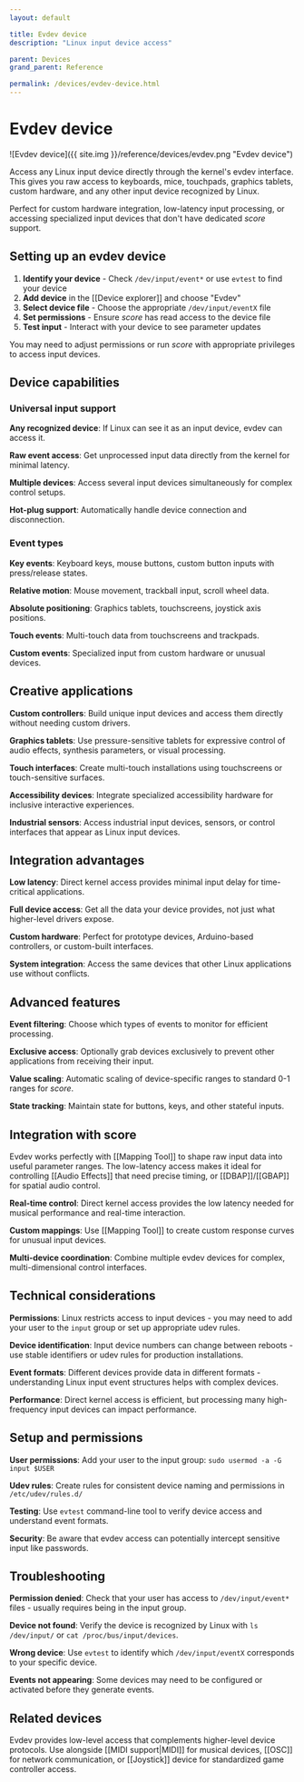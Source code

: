 ```yaml
---
layout: default

title: Evdev device
description: "Linux input device access"

parent: Devices
grand_parent: Reference

permalink: /devices/evdev-device.html
---
```

# Evdev device

![Evdev device]({{ site.img }}/reference/devices/evdev.png "Evdev device")

Access any Linux input device directly through the kernel's evdev interface. This gives you raw access to keyboards, mice, touchpads, graphics tablets, custom hardware, and any other input device recognized by Linux.

Perfect for custom hardware integration, low-latency input processing, or accessing specialized input devices that don't have dedicated *score* support.

## Setting up an evdev device

1. **Identify your device** - Check `/dev/input/event*` or use `evtest` to find your device
2. **Add device** in the [[Device explorer]] and choose "Evdev"  
3. **Select device file** - Choose the appropriate `/dev/input/eventX` file
4. **Set permissions** - Ensure *score* has read access to the device file
5. **Test input** - Interact with your device to see parameter updates

You may need to adjust permissions or run *score* with appropriate privileges to access input devices.

## Device capabilities

### Universal input support
**Any recognized device**: If Linux can see it as an input device, evdev can access it.

**Raw event access**: Get unprocessed input data directly from the kernel for minimal latency.

**Multiple devices**: Access several input devices simultaneously for complex control setups.

**Hot-plug support**: Automatically handle device connection and disconnection.

### Event types
**Key events**: Keyboard keys, mouse buttons, custom button inputs with press/release states.

**Relative motion**: Mouse movement, trackball input, scroll wheel data.

**Absolute positioning**: Graphics tablets, touchscreens, joystick axis positions.

**Touch events**: Multi-touch data from touchscreens and trackpads.

**Custom events**: Specialized input from custom hardware or unusual devices.

## Creative applications

**Custom controllers**: Build unique input devices and access them directly without needing custom drivers.

**Graphics tablets**: Use pressure-sensitive tablets for expressive control of audio effects, synthesis parameters, or visual processing.

**Touch interfaces**: Create multi-touch installations using touchscreens or touch-sensitive surfaces.

**Accessibility devices**: Integrate specialized accessibility hardware for inclusive interactive experiences.

**Industrial sensors**: Access industrial input devices, sensors, or control interfaces that appear as Linux input devices.

## Integration advantages

**Low latency**: Direct kernel access provides minimal input delay for time-critical applications.

**Full device access**: Get all the data your device provides, not just what higher-level drivers expose.

**Custom hardware**: Perfect for prototype devices, Arduino-based controllers, or custom-built interfaces.

**System integration**: Access the same devices that other Linux applications use without conflicts.

## Advanced features

**Event filtering**: Choose which types of events to monitor for efficient processing.

**Exclusive access**: Optionally grab devices exclusively to prevent other applications from receiving their input.

**Value scaling**: Automatic scaling of device-specific ranges to standard 0-1 ranges for *score*.

**State tracking**: Maintain state for buttons, keys, and other stateful inputs.

## Integration with score

Evdev works perfectly with [[Mapping Tool]] to shape raw input data into useful parameter ranges. The low-latency access makes it ideal for controlling [[Audio Effects]] that need precise timing, or [[DBAP]]/[[GBAP]] for spatial audio control.

**Real-time control**: Direct kernel access provides the low latency needed for musical performance and real-time interaction.

**Custom mappings**: Use [[Mapping Tool]] to create custom response curves for unusual input devices.

**Multi-device coordination**: Combine multiple evdev devices for complex, multi-dimensional control interfaces.

## Technical considerations

**Permissions**: Linux restricts access to input devices - you may need to add your user to the `input` group or set up appropriate udev rules.

**Device identification**: Input device numbers can change between reboots - use stable identifiers or udev rules for production installations.

**Event formats**: Different devices provide data in different formats - understanding Linux input event structures helps with complex devices.

**Performance**: Direct kernel access is efficient, but processing many high-frequency input devices can impact performance.

## Setup and permissions

**User permissions**: Add your user to the input group: `sudo usermod -a -G input $USER`

**Udev rules**: Create rules for consistent device naming and permissions in `/etc/udev/rules.d/`

**Testing**: Use `evtest` command-line tool to verify device access and understand event formats.

**Security**: Be aware that evdev access can potentially intercept sensitive input like passwords.

## Troubleshooting

**Permission denied**: Check that your user has access to `/dev/input/event*` files - usually requires being in the input group.

**Device not found**: Verify the device is recognized by Linux with `ls /dev/input/` or `cat /proc/bus/input/devices`.

**Wrong device**: Use `evtest` to identify which `/dev/input/eventX` corresponds to your specific device.

**Events not appearing**: Some devices may need to be configured or activated before they generate events.

## Related devices

Evdev provides low-level access that complements higher-level device protocols. Use alongside [[MIDI support|MIDI]] for musical devices, [[OSC]] for network communication, or [[Joystick]] device for standardized game controller access.
